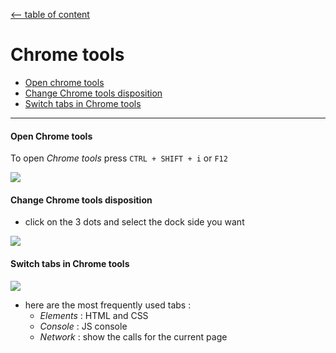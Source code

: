 [<-- table of content](Annexes.md)

# Chrome tools
 * [Open chrome tools](#open-chrome-tools)
 * [Change Chrome tools disposition](#change-chrome-tools-disposition)
 * [Switch tabs in Chrome tools](#switch-tabs-in-chrome-tools)

---

#### Open Chrome tools
To open *Chrome tools* press `CTRL + SHIFT + i` or `F12`

![](https://i.imgur.com/fizKh2n.png)

#### Change Chrome tools disposition
* click on the 3 dots and select the dock side you want

![](https://i.imgur.com/yy6sIPJ.png)

#### Switch tabs in Chrome tools
![](https://i.imgur.com/vf6AyzH.png)

* here are the most frequently used tabs :
	* *Elements* : HTML and CSS
	* *Console* : JS console
	* *Network* : show the calls for the current page

